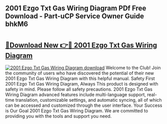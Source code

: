 ## 2001 Ezgo Txt Gas Wiring Diagram PDf Free Download - Part-uCP Service Owner Guide bhkM6

# <h2><a href="http://dfhxaw.blite.top/?on=2001+Ezgo+Txt+Gas+Wiring+Diagram">🔗Download New 👉🔴 2001 Ezgo Txt Gas Wiring Diagram</a></h2>

[![2001 Ezgo Txt Gas Wiring Diagram download](https://i.imgur.com/lujVjoI.png)](http://dfhxaw.blite.top/?on=2001+Ezgo+Txt+Gas+Wiring+Diagram)
Welcome to the Club! Join the community of users who have discovered the potential of their new 2001 Ezgo Txt Gas Wiring Diagram with this helpful manual. Safety First 2001 Ezgo Txt Gas Wiring Diagram, Always This product is designed with safety in mind. Please follow all safety precautions. 2001 Ezgo Txt Gas Wiring Diagram advanced features include multi-language support, real-time translation, customizable settings, and automatic syncing, all of which can be accessed and customized through the user interface. Your Success is Our Goal 2001 Ezgo Txt Gas Wiring Diagram. We are committed to providing you with the tools and support you need.
